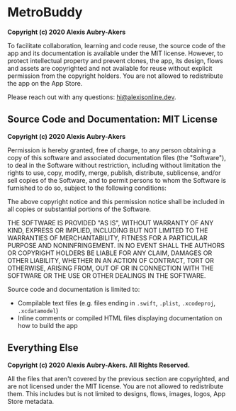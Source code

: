 # MetroBuddy
**Copyright (c) 2020 Alexis Aubry-Akers**

To facilitate collaboration, learning and code reuse, the source code of the app and its documentation is available under the MIT license. However, to protect intellectual property and prevent clones, the app, its design, flows and assets are copyrighted and not available for reuse without explicit permission from the copyright holders. You are not allowed to redistribute the app on the App Store.

Please reach out with any questions: [hi@alexisonline.dev](mailto://hi@alexisonline.dev).

## Source Code and Documentation: MIT License

**Copyright (c) 2020 Alexis Aubry-Akers**

Permission is hereby granted, free of charge, to any person obtaining a copy of this software and associated documentation files (the "Software"), to deal in the Software without restriction, including without limitation the rights to use, copy, modify, merge, publish, distribute, sublicense, and/or sell copies of the Software, and to permit persons to whom the Software is furnished to do so, subject to the following conditions:

The above copyright notice and this permission notice shall be included in all copies or substantial portions of the Software.

THE SOFTWARE IS PROVIDED "AS IS", WITHOUT WARRANTY OF ANY KIND, EXPRESS OR IMPLIED, INCLUDING BUT NOT LIMITED TO THE WARRANTIES OF MERCHANTABILITY, FITNESS FOR A PARTICULAR PURPOSE AND NONINFRINGEMENT. IN NO EVENT SHALL THE AUTHORS OR COPYRIGHT HOLDERS BE LIABLE FOR ANY CLAIM, DAMAGES OR OTHER LIABILITY, WHETHER IN AN ACTION OF CONTRACT, TORT OR OTHERWISE, ARISING FROM, OUT OF OR IN CONNECTION WITH THE SOFTWARE OR THE USE OR OTHER DEALINGS IN THE SOFTWARE.

Source code and documentation is limited to:
- Compilable text files (e.g. files ending in `.swift`, `.plist`, `.xcodeproj`, `.xcdatamodel`)
- Inline comments or compiled HTML files displaying documentation on how to build the app

## Everything Else

**Copyright (c) 2020 Alexis Aubry-Akers. All Rights Reserved.**

All the files that aren't covered by the previous section are copyrighted, and are not licensed under the MIT license. You are not allowed to redistribute them. This includes but is not limited to designs, flows, images, logos, App Store metadata. 